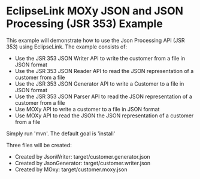 # EclipseLink MOXy JSON and JSON Processing (JSR 353) Example

This example will demonstrate how to use the Json Processing API (JSR 353) using EclipseLink. The example consists of:

- Use the JSR 353 JSON Writer API to write the customer from a file in JSON format
- Use the JSR 353 JSON Reader API to read the JSON representation of a customer from a file
- Use the JSR 353 JSON Generator API to write a Customer to a file in JSON format
- Use the JSR 353 JSON Parser API to read the JSON representation of a customer from a file
- Use MOXy API to write a customer to a file in JSON format
- Use MOXy API to read the JSON the JSON representation of a customer from a file

 Simply run 'mvn'. The default goal is 'install'

Three files will be created:
- Created by JsonWriter:    target/customer.generator.json
- Created by JsonGenerator: target/customer.writer.json
- Created by MOxy:          target/customer.moxy.json
